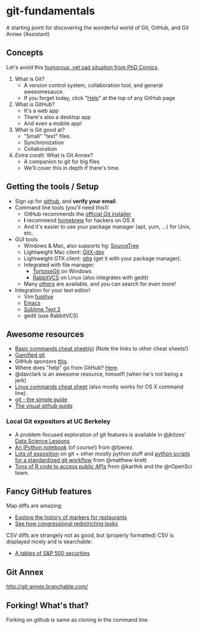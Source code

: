 git-fundamentals
================

A starting point for discovering the wonderful world of Git, GitHub, and Git
Annex (Assistant)

## Concepts

Let's avoid this [humorous, yet sad situation from PhD
Comics](http://www.phdcomics.com/comics/archive.php?comicid=1531).

1. What is Git?
    - A version control system, collaboration tool, and general awesomesauce.
    - If you forget today, click "[Help](https://help.github.com/)" at the top of any GitHub page
2. What is GitHub?
    - It's a web app
    - There's also a desktop app
    - And even a mobile app!
3. What is Git good at?
    - "Small" "text" files.
    - Synchronization
    - Collaboration
4. *Extra credit:* What is Git Annex?
    - A companion to git for big files
    - We'll cover this in depth if there's time.

## Getting the tools / Setup

 - Sign up for [github](https://github.com), and **verify your email**.
 - Command line tools (you'll need this!):
    - GitHub recommends the [official Git installer](http://git-scm.com/downloads)
    - **I** recommend [homebrew](http://brew.sh) for hackers on OS X
    - And it's easier to use your package manager (apt, yum, ...) for Unix, etc.
 - GUI tools
    - Windows & Mac, also supports hg: [SourceTree](http://www.sourcetreeapp.com/)
    - Lightweight Mac client: [GitX-dev](http://rowanj.github.io/gitx/)
    - Lightweight GTK client: [gitg](https://wiki.gnome.org/Apps/Gitg) (get it
      with your package manager).
    - Integrated with file manager:
        - [TortoiseGit](https://code.google.com/p/tortoisegit/) on Windows
        - [RabbitVCS](http://rabbitvcs.org/) on Linux (also integrates with gedit)
    - Many [others](http://git-scm.com/downloads/guis) are available, and you
      can search for even more!
 - Integration for your text editor!
    - Vim [fugitive](https://github.com/tpope/vim-fugitive)
    - [Emacs](http://www.emacswiki.org/emacs/Git)
    - [Sublime Text 2](https://github.com/kemayo/sublime-text-git)
    - gedit (use RabbitVCS)

## Awesome resources

 - [Basic commands cheat sheet(s)](http://git-scm.com/docs) (Note the links to
   other cheat sheets!)
 - [Gamified git](http://pcottle.github.io/learnGitBranching/)
 - GitHub sponsors [this](http://try.github.io/).
 - Where does "help" go from GitHub? [Here](http://help.github.io).
 - @davclark is an awesome resource, himself! (when he's not being a jerk)
 - [Linux commands cheat sheet](http://www.pixelbeat.org/cmdline.html) (also
   mostly works for OS X command line).
 - [git - the simple guide](http://rogerdudler.github.io/git-guide/)
 - [The visual github guide](http://marklodato.github.io/visual-git-guide/index-en.html)

### Local Git expositors at UC Berkeley

 - A problem-focused exploration of git features is available in @jkitzes' [Data
   Science Lessons](http://jkitzes.github.io/datasci-lessons/)
 - [An IPython
   notebook](https://github.com/fperez/reprosw/blob/master/Version%20Control.ipynb)
   (of course!) from @fperez.
 - [Lots of exposition](http://matthew-brett.github.io/pydagogue) on git + other
   mostly python stuff and [python scripts for a standardized git
   workflow](https://github.com/matthew-brett/gitwash) from @matthew-brett.
 - [Tons of R code to access public
   APIs](http://ropensci.org/packages/index.html) from @karthik and the
   @rOpenSci team.

## Fancy GitHub features

Map diffs are amazing:

 - [Explore the history of markers for restaurants](https://github.com/DU-GIS/Geojson_Data/blob/master/Restaurants.geojson)
 - [See how congressional redistricting looks](https://github.com/benbalter/congressional-districts/commit/2233c76ca5bb059582d796f053775d8859198ec5#diff-85d2c1b78193e963475250414e57940b)

CSV diffs are strangely not as good, but (properly formatted) CSV is displayed
nicely and is searchable:

 - [A tables of S&P 500 securities](https://github.com/datasets/s-and-p-500-companies/blob/master/data/constituents-financials.csv)


## Git Annex

http://git-annex.branchable.com/

## Forking! What's that?

Forking on github is same as cloning in the command line.
